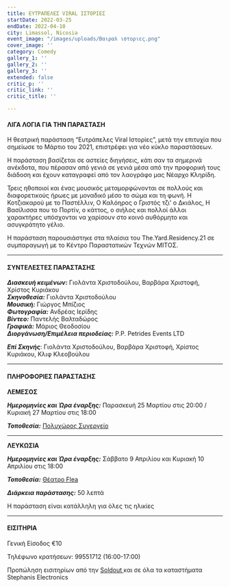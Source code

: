 ```yaml
---
title: ΕΥΤΡΑΠΕΛΕΣ VIRAL ΙΣΤΟΡΙΕΣ
startDate: 2022-03-25
endDate: 2022-04-10
city: Limassol, Nicosia
event_image: "/images/uploads/Βαιραλ ιστοριες.png"
cover_image: ''
category: Comedy
gallery_1: ''
gallery_2: ''
gallery_3: ''
extended: false
critic_p: ''
critic_link: ''
critic_title: ''

---
```

#### ΛΙΓΑ ΛΟΓΙΑ ΓΙΑ ΤΗΝ ΠΑΡΑΣΤΑΣΗ

Η θεατρική παράσταση “Ευτράπελες Viral Ιστορίες”, μετά την επιτυχία που σημείωσε το Μάρτιο του 2021, επιστρέφει για νέο κύκλο παραστάσεων.

Η παράσταση βασίζεται σε αστείες διηγήσεις, κάτι σαν τα σημερινά ανέκδοτα, που πέρασαν από γενιά σε γενιά μέσα από την προφορική τους διάδοση και έχουν καταγραφεί από τον λαογράφο μας Νέαρχο Κληρίδη.

Τρεις ηθοποιοί και ένας μουσικός μεταμορφώνονται σε πολλούς και διαφορετικούς ήρωες με μοναδικό μέσο το σώμα και τη φωνή. Η Κοτζιακαρού με το Παστέλλιν, Ο Καλόηρος ο Γριστός τζι' ο Δκιάλος, Η Βασίλισσα που το Πορτίν, ο κάττος, ο σιήλος και πολλοί άλλοι χαρακτήρες υπόσχονται να χαρίσουν στο κοινό αυθόρμητο και ασυγκράτητο γέλιο.

Η παράσταση παρουσιάστηκε στα πλαίσια του The.Yard.Residency.21 σε συμπαραγωγή με το Κέντρο Παραστατικών Τεχνών ΜΙTΟΣ.

***

#### ΣΥΝΤΕΛΕΣΤΕΣ ΠΑΡΑΣΤΑΣΗΣ

**_Διασκευή κειμένων:_** Γιολάντα Χριστοδούλου, Βαρβάρα Χριστοφή, Χρίστος Κυριάκου  
**_Σκηνοθεσία:_** Γιολάντα Χριστοδούλου  
**_Μουσική:_** Γιώργος Μπίζιος  
**_Φωτογραφία:_** Ανδρέας Ιερίδης  
**_Βίντεο:_** Παντελής Βαλταδώρος  
**_Γραφικά:_** Μάριος Θεοδοσίου  
**_Διοργάνωση/Επιμέλεια περιοδείας:_** P.P. Petrides Events LTD

**_Επί Σκηνής_**: Γιολάντα Χριστοδούλου, Βαρβάρα Χριστοφή, Χρίστος Κυριάκου, Κλιφ Κλεοβούλου

***

#### ΠΛΗΡΟΦΟΡΙΕΣ ΠΑΡΑΣΤΑΣΗΣ

**ΛΕΜΕΣΟΣ**

**_Ημερομηνίες και Ώρα έναρξης:_** Παρασκευή 25 Μαρτίου στις 20:00 / Κυριακή 27 Μαρτίου στις 18:00

**_Τοποθεσία:_** [Πολυχώρος Συνεργείο](https://www.google.com/maps/place/Sinergio+theatre/@34.6742459,33.004537,13z/data=!4m9!1m2!2m1!1zz4DOv867z4XPh8-Jz4HOv8-CIM-Dz4XOvc61z4HOs861zrnOvyDOu861zrzOtc-Dzr_Pgg!3m5!1s0x14e7335ac2b9ad4b:0x79bb0624dd712b3b!8m2!3d34.674298!4d33.0395704!15sCjTPgM6_zrvPhc-Hz4nPgc6_z4Igz4PPhc69zrXPgc6zzrXOuc6_IM67zrXOvM61z4POv8-CkgEXcGVyZm9ybWluZ19hcnRzX3RoZWF0ZXI "Συνεργείο")

***

**ΛΕΥΚΩΣΙΑ**

**_Ημερομηνίες και Ώρα έναρξης:_** Σάββατο 9 Απριλίου και Κυριακή 10 Απριλίου στις 18:00

**_Τοποθεσία:_** [Θέατρο Flea](https://www.google.com/maps/place/Flea+Theatre/@35.1839201,33.3946469,17z/data=!3m1!4b1!4m5!3m4!1s0x14de17a904f9aabb:0x1710a1c59c41893f!8m2!3d35.1839201!4d33.3968356 "Flea Theatre")

**_Διάρκεια παράστασης:_** 50 λεπτά

Η παράσταση είναι κατάλληλη για όλες τις ηλικίες

***

#### ΕΙΣΙΤΗΡΙΑ

Γενική Είσοδος €10

Τηλέφωνο κρατήσεων: 99551712 (16:00-17:00)

Προπώληση εισιτηρίων από την [Soldout ](https://www.soldoutticketbox.com/eytrapeles-viral-istories-2022/?lang=el "SoldOut")και σε όλα τα καταστήματα Stephanis Electronics